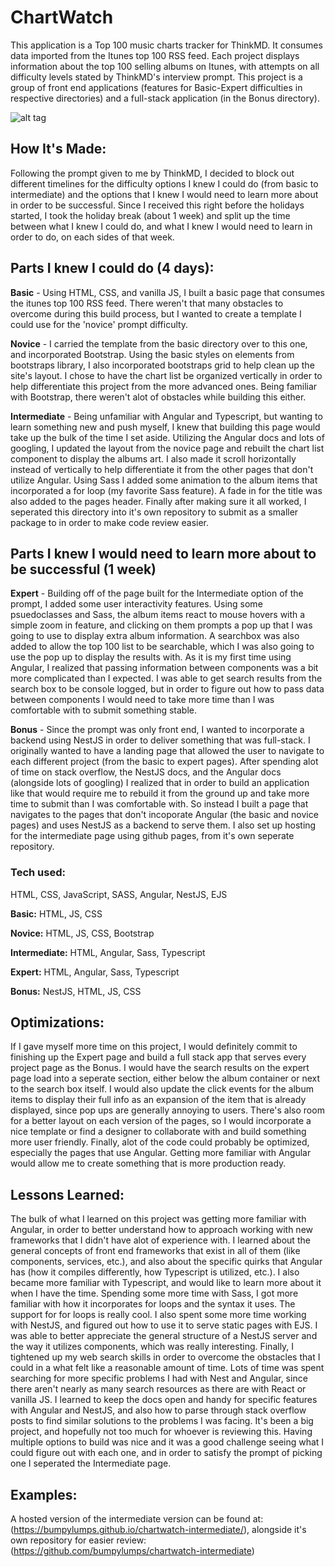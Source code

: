 # ChartWatch
This application is a Top 100 music charts tracker for ThinkMD. It consumes data imported from the Itunes top 100 RSS feed. Each project displays information about the top 100 selling albums on Itunes, with attempts on all difficulty levels stated by ThinkMD's interview prompt. This project is a group of front end applications (features for Basic-Expert difficulties in respective directories) and a full-stack application (in the Bonus directory). 

![alt tag](http://placecorgi.com/1200/650)

## How It's Made:
Following the prompt given to me by ThinkMD, I decided to block out different timelines for the difficulty options I knew I could do (from basic to intermediate) and the options that I knew I would need to learn more about in order to be successful. Since I received this right before the holidays started, I took the holiday break (about 1 week) and split up the time between what I knew I could do, and what I knew I would need to learn in order to do, on each sides of that week. 

## Parts I knew I could do (4 days): 
**Basic** - Using HTML, CSS, and vanilla JS, I built a basic page that consumes the itunes top 100 RSS feed. There weren't that many obstacles to overcome during this build process, but I wanted to create a template I could use for the 'novice' prompt difficulty. 

**Novice** - I carried the template from the basic directory over to this one, and incorporated Bootstrap. Using the basic styles on elements from bootstraps library, I also incorporated bootstraps grid to help clean up the site's layout. I chose to have the chart list be organized vertically in order to help differentiate this project from the more advanced ones. Being familiar with Bootstrap, there weren't alot of obstacles while building this either. 

**Intermediate** - Being unfamiliar with Angular and Typescript, but wanting to learn something new and push myself, I knew that building this page would take up the bulk of the time I set aside. Utilizing the Angular docs and lots of googling, I updated the layout from the novice page and rebuilt the chart list component to display the albums art. I also made it scroll horizontally instead of vertically to help differentiate it from the other pages that don't utilize Angular. Using Sass I added some animation to the album items that incorporated a for loop (my favorite Sass feature). A fade in for the title was also added to the pages header. Finally after making sure it all worked, I seperated this directory into it's own repository to submit as a smaller package to in order to make code review easier.


## Parts I knew I would need to learn more about to be successful (1 week)

**Expert** - Building off of the page built for the Intermediate option of the prompt, I added some user interactivity features. Using some psuedoclasses and Sass, the album items react to mouse hovers with a simple zoom in feature, and clicking on them prompts a pop up that I was going to use to display extra album information. A searchbox was also added to allow the top 100 list to be searchable, which I was also going to use the pop up to display the results with. As it is my first time using Angular, I realized that passing information between components was a bit more complicated than I expected. I was able to get search results from the search box to be console logged, but in order to figure out how to pass data between components I would need to take more time than I was comfortable with to submit something stable.

**Bonus** - Since the prompt was only front end, I wanted to incorporate a backend using NestJS in order to deliver something that was full-stack. I originally wanted to have a landing page that allowed the user to navigate to each different project (from the basic to expert pages). After spending alot of time on stack overflow, the NestJS docs, and the Angular docs (alongside lots of googling) I realized that in order to build an application like that would require me to rebuild it from the ground up and take more time to submit than I was comfortable with. So instead I built a page that navigates to the pages that don't incoporate Angular (the basic and novice pages) and uses NestJS as a backend to serve them. I also set up hosting for the intermediate page using github pages, from it's own seperate repository. 



### Tech used:
  HTML, CSS, JavaScript, SASS, Angular, NestJS, EJS

**Basic:** 
  HTML, JS, CSS

**Novice:** 
  HTML, JS, CSS, Bootstrap

**Intermediate:** 
  HTML, Angular, Sass, Typescript

**Expert:** 
  HTML, Angular, Sass, Typescript

**Bonus:** 
  NestJS, HTML, JS, CSS


## Optimizations: 
If I gave myself more time on this project, I would definitely commit to finishing up the Expert page and build a full stack app that serves every project page as the Bonus. I would have the search results on the expert page load into a seperate section, either below the album container or next to the search box itself. I would also update the click events for the album items to display their full info as an expansion of the item that is already displayed, since pop ups are generally annoying to users. There's also room for a better layout on each version of the pages, so I would incorporate a nice template or find a designer to collaborate with and build something more user friendly. Finally, alot of the code could probably be optimized, especially the pages that use Angular. Getting more familiar with Angular would allow me to create something that is more production ready. 


## Lessons Learned:
The bulk of what I learned on this project was getting more familiar with Angular, in order to better understand how to approach working with new frameworks that I didn't have alot of experience with. I learned about the general concepts of front end frameworks that exist in all of them (like components, services, etc.), and also about the specific quirks that Angular has (how it compiles differently, how Typescript is utilized, etc.). I also became more familiar with Typescript, and would like to learn more about it when I have the time. 
Spending some more time with Sass, I got more familiar with how it incorporates for loops and the syntax it uses. The support for for loops is really cool. I also spent some more time working with NestJS, and figured out how to use it to serve static pages with EJS. I was able to better appreciate the general structure of a NestJS server and the way it utilizes components, which was really interesting. 
Finally, I tightened up my web search skills in order to overcome the obstacles that I could in a what felt like a reasonable amount of time. Lots of time was spent searching for more specific problems I had with Nest and Angular, since there aren't nearly as many search resources as there are with React or vanilla JS. I learned to keep the docs open and handy for specific features with Angular and NestJS, and also how to parse through stack overflow posts to find similar solutions to the problems I was facing. 
It's been a big project, and hopefully not too much for whoever is reviewing this. Having multiple options to build was nice and it was a good challenge seeing what I could figure out with each one, and in order to satisfy the prompt of picking one I seperated the Intermediate page. 



## Examples:
A hosted version of the intermediate version can be found at: (https://bumpylumps.github.io/chartwatch-intermediate/), alongside it's own repository for easier review:
(https://github.com/bumpylumps/chartwatch-intermediate)



